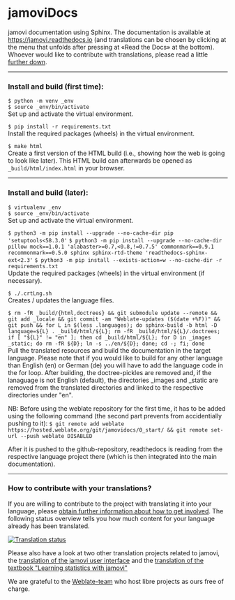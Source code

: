 # jamoviDocs

jamovi documentation using Sphinx. The documentation is available at https://jamovi.readthedocs.io (and translations can be chosen by clicking at the menu that unfolds after pressing at «Read the Docs» at the bottom). Whoever would like to contribute with translations, please read a little [further down](#translate).

-----------

### Install and build (first time):

   `$ python -m venv _env`<br>
   `$ source _env/bin/activate`<br>
   Set up and activate the virtual environment.<br>

   `$ pip install -r requirements.txt`<br>
   Install the required packages (wheels) in the virtual environment.<br>

   `$ make html`<br>
   Create a first version of the HTML build (i.e., showing how the web is going to look like later). This HTML build can afterwards be opened as `_build/html/index.html` in your browser.<br>

-----------

### Install and build (later):

   `$ virtualenv _env`<br>
   `$ source _env/bin/activate`<br>
   Set up and activate the virtual environment.<br>
   
   `$ python3 -m pip install --upgrade --no-cache-dir pip 'setuptools<58.3.0'`
   `$ python3 -m pip install --upgrade --no-cache-dir pillow mock==1.0.1 'alabaster>=0.7,<0.8,!=0.7.5' commonmark==0.9.1 recommonmark==0.5.0 sphinx sphinx-rtd-theme 'readthedocs-sphinx-ext<2.3'`
   `$ python3 -m pip install --exists-action=w --no-cache-dir -r requirements.txt`<br>
   Update the required packages (wheels) in the virtual environment (if necessary).<br>

   `$ ./.crtLng.sh`<br>
   Creates / updates the language files.

   `$ rm -fR _build/{html,doctrees} && git submodule update --remote && git add _locale && git commit -am "Weblate-updates ($(date +%F))" && git push && for L in $(less .languages); do sphinx-build -b html -D language=${L} . _build/html/${L}; rm -fR _build/html/${L}/.doctrees; if [ "${L}" != "en" ]; then cd _build/html/${L}; for D in _images _static; do rm -fR ${D}; ln -s ../en/${D}; done; cd -; fi; done`<br>
   Pull the translated resources and build the documentation in the target language. Please note that if you would like to build for any other language than English (en) or German (de) you will have to add the language code in the for loop. After building, the doctree-pickles are removed and, if the lanaguage is not English (default), the directories _images and _static are removed from the translated directories and linked to the respective directories under "en".<br>

   NB: Before using the weblate repository for the first time, it has to be added using the following command (the second part prevents from accidentially pushing to it):
   `$ git remote add weblate https://hosted.weblate.org/git/jamovidocs/0_start/ && git remote set-url --push weblate DISABLED`

   After it is pushed to the github-repository, readthedocs is reading from the respective language project there (which is then integrated into the main documentation).<br>

-----------

### How to contribute with your translations?<a name="translate"></a>

If you are willing to contribute to the project with translating it into your language, please [obtain further information about how to get involved](https://hosted.weblate.org/engage/jamovidocs/). The following status overview tells you how much content for your language already has been translated.

<a href="https://hosted.weblate.org/engage/jamovidocs/">
<img src="https://hosted.weblate.org/widgets/jamovidocs/-/multi-auto.svg" alt="Translation status" />
</a>

Please also have a look at two other translation projects related to jamovi, the [translation of the jamovi user interface](https://hosted.weblate.org/engage/jamovi/) and the [translation of the textbook "Learning statistics with jamovi"](https://hosted.weblate.org/engage/lsjdocs/)

We are grateful to the [Weblate-team](https://weblate.org/) who host libre projects as ours free of charge.
